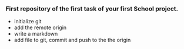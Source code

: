 ### First repository of the first task of your first School project.
* initialize git 
* add the remote origin
* write a markdown 
* add file to git, commit and push to the the origin
